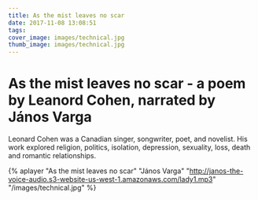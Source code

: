 ```yaml
---
title: As the mist leaves no scar
date: 2017-11-08 13:08:51
tags:
cover_image: images/technical.jpg
thumb_image: images/technical.jpg
---
```

# As the mist leaves no scar - a poem by Leanord Cohen, narrated by János Varga

Leonard Cohen was a Canadian singer, songwriter, poet, and novelist. His work explored religion, politics, isolation, depression, sexuality, loss, death and romantic relationships.

{% aplayer "As the mist leaves no scar" "János Varga" "http://janos-the-voice-audio.s3-website-us-west-1.amazonaws.com/lady1.mp3" "/images/technical.jpg"  %}
